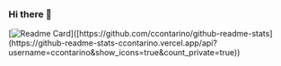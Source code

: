### Hi there 👋
[![Readme Card]([[https://github-readme-stats.vercel.app/api/pin/?username=anuraghazra&repo=github-readme-stats](https://github-readme-stats-ccontarino.vercel.app/api?username=ccontarino&show_icons=true&count_private=true)](https://github-readme-stats-ccontarino.vercel.app/api?username=ccontarino&show_icons=true&count_private=true))]([https://github.com/ccontarino/github-readme-stats](https://github-readme-stats-ccontarino.vercel.app/api?username=ccontarino&show_icons=true&count_private=true))
<!--
**ccontarino/ccontarino** is a ✨ _special_ ✨ repository because its `README.md` (this file) appears on your GitHub profile.

Here are some ideas to get you started:
- 🔭 I’m currently working on ...
- 🌱 I’m currently learning ...
- 👯 I’m looking to collaborate on ...
- 🤔 I’m looking for help with ...
- 💬 Ask me about ...
- 📫 How to reach me: ...
- 😄 Pronouns: ...
- ⚡ Fun fact: ...
-->
